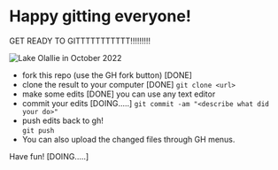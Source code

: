 # Happy gitting everyone!

GET READY TO GITTTTTTTTTTT!!!!!!!!!


![Lake Olallie in October 2022](olallie.jpg)

* fork this repo (use the GH fork button) [DONE]
* clone the result to your computer  [DONE]
  `git clone <url>`
* make some edits  [DONE]
  you can use any text editor
* commit your edits  [DOING.....]
  `git commit -am "<describe what did your do>"`
* push edits back to gh!  
  `git push`
* You can also upload the changed files through GH menus.

Have fun! [DOING.....]
